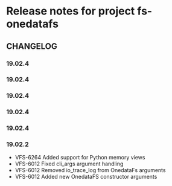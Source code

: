Release notes for project fs-onedatafs
======================================

CHANGELOG
---------

### 19.02.4

### 19.02.4

### 19.02.4

### 19.02.4

### 19.02.4

### 19.02.2


* VFS-6264 Added support for Python memory views
* VFS-6012 Fixed cli_args argument handling
* VFS-6012 Removed io_trace_log from OnedataFs arguments
* VFS-6012 Added new OnedataFS constructor arguments

